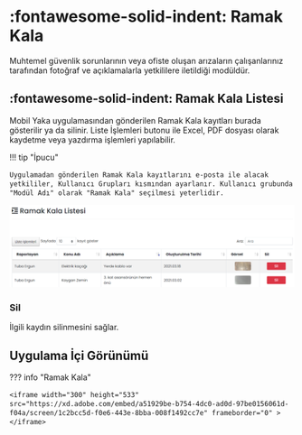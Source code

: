 # :fontawesome-solid-indent: Ramak Kala

Muhtemel güvenlik sorunlarının veya ofiste oluşan arızaların çalışanlarınız tarafından fotoğraf ve açıklamalarla yetkililere iletildiği modüldür.

## :fontawesome-solid-indent: Ramak Kala Listesi

Mobil Yaka uygulamasından gönderilen Ramak Kala kayıtları burada gösterilir ya da silinir. Liste İşlemleri butonu ile Excel, PDF dosyası olarak kaydetme veya yazdırma işlemleri yapılabilir.

!!! tip "İpucu"

    Uygulamadan gönderilen Ramak Kala kayıtlarını e-posta ile alacak yetkililer, Kullanıcı Grupları kısmından ayarlanır. Kullanıcı grubunda "Modül Adı" olarak "Ramak Kala" seçilmesi yeterlidir.

![](images/ramakKala.png)

### Sil

İlgili kaydın silinmesini sağlar.

## Uygulama İçi Görünümü

??? info "Ramak Kala"

    <iframe width="300" height="533" src="https://xd.adobe.com/embed/a51929be-b754-4dc0-ad0d-97be0156061d-f04a/screen/1c2bcc5d-f0e6-443e-8bba-008f1492cc7e" frameborder="0" ></iframe>
